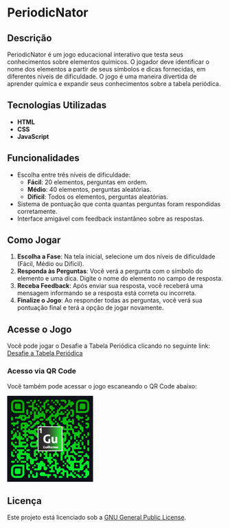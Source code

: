 # PeriodicNator

## Descrição

PeriodicNator é um jogo educacional interativo que testa seus conhecimentos sobre elementos químicos. O jogador deve identificar o nome dos elementos a partir de seus símbolos e dicas fornecidas, em diferentes níveis de dificuldade. O jogo é uma maneira divertida de aprender química e expandir seus conhecimentos sobre a tabela periódica.

## Tecnologias Utilizadas

- **HTML**
- **CSS**
- **JavaScript**

## Funcionalidades

- Escolha entre três níveis de dificuldade:
  - **Fácil**: 20 elementos, perguntas em ordem.
  - **Médio**: 40 elementos, perguntas aleatórias.
  - **Difícil**: Todos os elementos, perguntas aleatórias.
- Sistema de pontuação que conta quantas perguntas foram respondidas corretamente.
- Interface amigável com feedback instantâneo sobre as respostas.

## Como Jogar

1. **Escolha a Fase**: Na tela inicial, selecione um dos níveis de dificuldade (Fácil, Médio ou Difícil).
2. **Responda às Perguntas**: Você verá a pergunta com o símbolo do elemento e uma dica. Digite o nome do elemento no campo de resposta.
3. **Receba Feedback**: Após enviar sua resposta, você receberá uma mensagem informando se a resposta está correta ou incorreta.
4. **Finalize o Jogo**: Ao responder todas as perguntas, você verá sua pontuação final e terá a opção de jogar novamente.

## Acesse o Jogo

Você pode jogar o Desafie a Tabela Periódica clicando no seguinte link: [Desafie a Tabela Periódica]([https://seu-link-do-site.com](https://guilhermemorettodeitos.github.io/Jogo-TP/))

### Acesso via QR Code

Você também pode acessar o jogo escaneando o QR Code abaixo:

<img src="images/qrcode.png" alt="QR Code para acessar o jogo" width="200" height="200">

## Licença

Este projeto está licenciado sob a [GNU General Public License](LICENSE).


